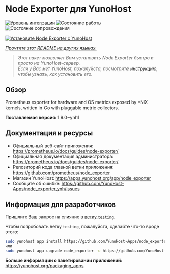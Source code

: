 <!--
Важно: этот README был автоматически сгенерирован <https://github.com/YunoHost/apps/tree/master/tools/readme_generator>
Он НЕ ДОЛЖЕН редактироваться вручную.
-->

# Node Exporter для YunoHost

[![Уровень интеграции](https://apps.yunohost.org/badge/integration/node_exporter)](https://ci-apps.yunohost.org/ci/apps/node_exporter/)
![Состояние работы](https://apps.yunohost.org/badge/state/node_exporter)
![Состояние сопровождения](https://apps.yunohost.org/badge/maintained/node_exporter)

[![Установите Node Exporter с YunoHost](https://install-app.yunohost.org/install-with-yunohost.svg)](https://install-app.yunohost.org/?app=node_exporter)

*[Прочтите этот README на других языках.](./ALL_README.md)*

> *Этот пакет позволяет Вам установить Node Exporter быстро и просто на YunoHost-сервер.*  
> *Если у Вас нет YunoHost, пожалуйста, посмотрите [инструкцию](https://yunohost.org/install), чтобы узнать, как установить его.*

## Обзор

Prometheus exporter for hardware and OS metrics exposed by *NIX kernels, written in Go with pluggable metric collectors.


**Поставляемая версия:** 1.9.0~ynh1
## Документация и ресурсы

- Официальный веб-сайт приложения: <https://prometheus.io/docs/guides/node-exporter/>
- Официальная документация администратора: <https://prometheus.io/docs/guides/node-exporter/>
- Репозиторий кода главной ветки приложения: <https://github.com/prometheus/node_exporter>
- Магазин YunoHost: <https://apps.yunohost.org/app/node_exporter>
- Сообщите об ошибке: <https://github.com/YunoHost-Apps/node_exporter_ynh/issues>

## Информация для разработчиков

Пришлите Ваш запрос на слияние в [ветку `testing`](https://github.com/YunoHost-Apps/node_exporter_ynh/tree/testing).

Чтобы попробовать ветку `testing`, пожалуйста, сделайте что-то вроде этого:

```bash
sudo yunohost app install https://github.com/YunoHost-Apps/node_exporter_ynh/tree/testing --debug
или
sudo yunohost app upgrade node_exporter -u https://github.com/YunoHost-Apps/node_exporter_ynh/tree/testing --debug
```

**Больше информации о пакетировании приложений:** <https://yunohost.org/packaging_apps>
